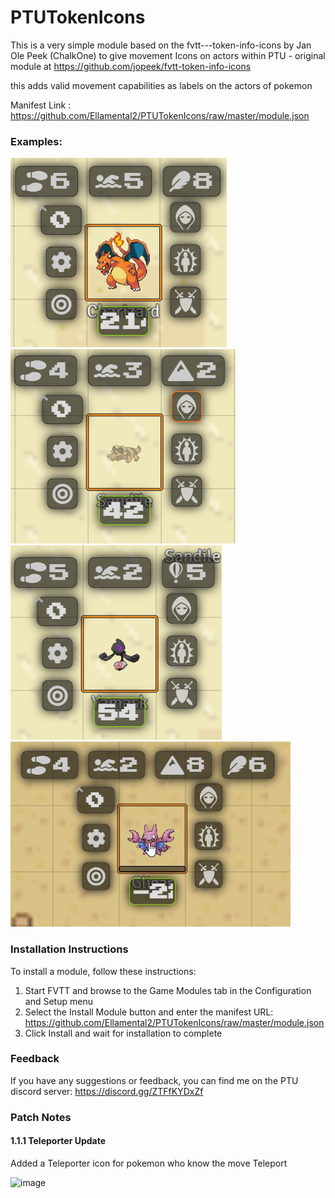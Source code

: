 # PTUTokenIcons

This is a very simple module based on the  fvtt---token-info-icons by Jan Ole Peek (ChalkOne) to give movement Icons on actors within PTU - original module at https://github.com/jopeek/fvtt-token-info-icons

this adds valid movement capabilities as labels on the actors of pokemon

Manifest Link : https://github.com/Ellamental2/PTUTokenIcons/raw/master/module.json

### Examples:
![demo_charizard](https://github.com/Ellamental2/PTUTokenIcons/blob/master/images/example-charizard.jpg?raw=true)
![demo_sandile](https://github.com/Ellamental2/PTUTokenIcons/blob/master/images/example-sandile.jpg?raw=true)
![demo_yamask](https://github.com/Ellamental2/PTUTokenIcons/blob/master/images/example-yamask.jpg?raw=true)
![demo_gligar](https://github.com/Ellamental2/PTUTokenIcons/blob/master/images/example-gligar.jpg?raw=true)

### Installation Instructions

To install a module, follow these instructions:

1. Start FVTT and browse to the Game Modules tab in the Configuration and Setup menu
2. Select the Install Module button and enter the manifest URL: https://github.com/Ellamental2/PTUTokenIcons/raw/master/module.json
3. Click Install and wait for installation to complete 

### Feedback

If you have any suggestions or feedback, you can find me on the PTU discord server: https://discord.gg/ZTFfKYDxZf

### Patch Notes

#### 1.1.1 Teleporter Update
Added a Teleporter icon for pokemon who know the move Teleport

![image](https://user-images.githubusercontent.com/43385250/178348012-49123af6-0358-4662-8a58-b1f956c77982.png)
